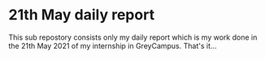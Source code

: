 # 21th May daily report
This sub repostory consists only my daily report which is my work done in the 21th May 2021 of my internship in GreyCampus.
That's it... 
